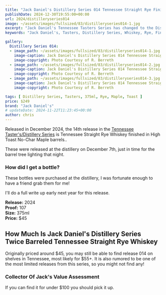 ```yaml
---
title: "Jack Daniel's Distillery Series 014 Tennessee Straight Rye Finished in High Toast Maple Barrel"
publishDate: 2024-12-30T19:55:00+00:00
url: 2024/distilleryseries014
image: ~/assets/images/fullsized/83/distilleryseries014-1.jpg
excerpt: "Jack Daniel's Tennessee Tasters Series has changed to the Distillery Series with release 010, this is the 013 release Twice Barreled Tennessee Straight Rye Whiskey"
keywords: "Jack Daniel's, Tasters, Distillery Series, Whiskey, Rye, Finished, Maple"

gallery:
  Distillery Series 014:
  - image_path: ~/assets/images/fullsized/83/distilleryseries014-1.jpg
    image-caption: Jack Daniel's Distillery Series 014 Tennessee Straight Rye Finished in High Toast Maple Barrel
    image-copyright: Photo Courtesy of R. Berreth
  - image_path: ~/assets/images/fullsized/83/distilleryseries014-2.jpg
    image-caption: Jack Daniel's Distillery Series 014 Tennessee Straight Rye Finished in High Toast Maple Barrel
    image-copyright: Photo Courtesy of R. Berreth
  - image_path: ~/assets/images/fullsized/83/distilleryseries014-3.jpg
    image-caption: Jack Daniel's Distillery Series 014 Tennessee Straight Rye Finished in High Toast Maple Barrel
    image-copyright: Photo Courtesy of R. Berreth

tags: [ Distillery Series, Tasters, 375ml, Rye, Maple, Toast ]
price: $249
brand: "Jack Daniel's"
# updateDate: 2024-11-22T11:23:45+00:00
author: chris
---
```

Released in December 2024, the 14th release in the [Tennessee Taster's/Distillery Series](/series/tasters-distillery) is Tennessee Straight Rye Whiskey finished in High Toast No-Char Maple barrels..

These were released at the distillery on December 7th, just in time for the barrel tree lighting that night.

### How did I get a bottle?
These bottles were purchased at the distillery, I was fortunate enough to have a friend grab them for me!

I'll do a full write up early next year for this release.

**Release:** 2024  
**Proof:** 107  
**Size:** 375ml  
**Price:** $45  

## How Much Is Jack Daniel's Distillery Series Twice Barreled Tennessee Straight Rye Whiskey
Originally priced around $45, you may still be able to find release 014 on shelves in Tennessee, most likely for $55+. It is also rumored to be one of the most limited releases from this series, so you might not find any!
 
### Collector Of Jack's Value Assessment
If you can find it for under $100 you should pick it up.

